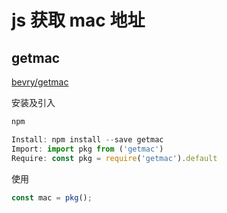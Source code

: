 # js 获取 mac 地址

## getmac

[bevry/getmac](https://github.com/bevry/getmac)

安装及引入

```javascript
npm

Install: npm install --save getmac
Import: import pkg from ('getmac')
Require: const pkg = require('getmac').default
```

使用

```javascript
const mac = pkg();
```
